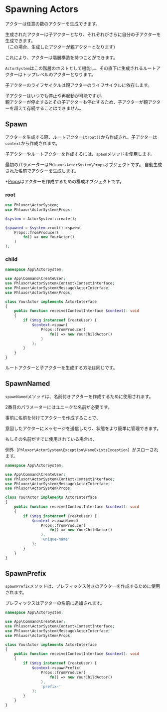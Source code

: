 # Spawning Actors

アクターは任意の数のアクターを生成できます。

生成されたアクターは子アクターとなり、それぞれがさらに自分の子アクターを生成できます。  
（この場合、生成したアクターが親アクターとなります）

これにより、アクターは階層構造を持つことができます。

`ActorSystem`はこの階層のホストとして機能し、その直下に生成されるルートアクターはトップレベルのアクターとなります。

子アクターのライフサイクルは親アクターのライフサイクルに依存します。

子アクターはいつでも停止や再起動が可能ですが、  
親アクターが停止するとその子アクターも停止するため、子アクターが親アクターを超えて存続することはできません。

## Spawn

アクターを生成する際、ルートアクターは`root()`から作成され、子アクターは`context`から作成されます。

子アクターやルートアクターを作成するには、`spawn`メソッドを使用します。

最初のパラメーターは`Phluxor\ActorSystem\Props`オブジェクトです。
自動生成された名前でアクターを生成します。

*[Props](/ja/features/props.html)はアクターを作成するための構成オブジェクトです。

### root

```php
use Phluxor\ActorSystem;
use Phluxor\ActorSystem\Props;

$system = ActorSystem::create();

$spawned = $system->root()->spawn(
    Props::fromProducer(
        fn() => new YourActor()
    )
);
```

### child

```php
namespace App\ActorSystem;

use App\Command\CreateUser;
use Phluxor\ActorSystem\Context\ContextInterface;
use Phluxor\ActorSystem\Message\ActorInterface;
use Phluxor\ActorSystem\Props;

class YourActor implements ActorInterface
{
    public function receive(ContextInterface $context): void
    {
        if ($msg instanceof CreateUser) {
            $context->spawn(
                Props::fromProducer(
                    fn() => new YourChildActor()
                )
            );
        }
    }
}

```

ルートアクターと子アクターを生成する方法は同じです。

## SpawnNamed

`spawnNamed`メソッドは、名前付きアクターを作成するために使用されます。

2番目のパラメーターにはユニークな名前が必要です。

事前に名前を付けてアクターを作成することで、

意図したアクターにメッセージを送信したり、状態をより簡単に管理できます。

もしその名前がすでに使用されている場合は、

例外（`Phluxor\ActorSystem\Exception\NameExistsException`）がスローされます。

```php
namespace App\ActorSystem;

use App\Command\CreateUser;
use Phluxor\ActorSystem\Context\ContextInterface;
use Phluxor\ActorSystem\Message\ActorInterface;
use Phluxor\ActorSystem\Props;

class YourActor implements ActorInterface
{
    public function receive(ContextInterface $context): void
    {
        if ($msg instanceof CreateUser) {
            $context->spawnNamed(
                Props::fromProducer(
                    fn() => new YourChildActor()
                ),
                'unique-name'
            );
        }
    }
}

```

## SpawnPrefix

`spawnPrefix`メソッドは、プレフィックス付きのアクターを作成するために使用されます。

プレフィックスはアクターの名前に追加されます。

```php
namespace App\ActorSystem;

use App\Command\CreateUser;
use Phluxor\ActorSystem\Context\ContextInterface;
use Phluxor\ActorSystem\Message\ActorInterface;
use Phluxor\ActorSystem\Props;

class YourActor implements ActorInterface
{
    public function receive(ContextInterface $context): void
    {
        if ($msg instanceof CreateUser) {
            $context->spawnPrefix(
                Props::fromProducer(
                    fn() => new YourChildActor()
                ),
                'prefix-'
            );
        }
    }
}

```

